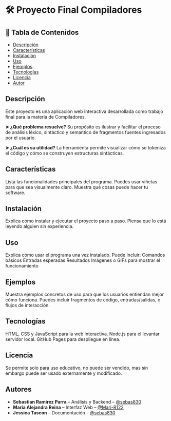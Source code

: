# 🛠️ Proyecto Final Compiladores

## 📌 Tabla de Contenidos
- [Descripción](#descripción)
- [Características](#características)
- [Instalación](#instalación)
- [Uso](#uso)
- [Ejemplos](#ejemplos)
- [Tecnologías](#tecnologías)
- [Licencia](#licencia)
- [Autor](#autores)

## Descripción
Este proyecto es una aplicación web interactiva desarrollada como trabajo final para la materia de Compiladores.

**➤ ¿Qué problema resuelve?**
    Su propósito es ilustrar y facilitar el proceso de análisis léxico, sintáctico y semantico de fragmentos fuentes ingresados por el usuario.

**➤ ¿Cuál es su utilidad?**
    La herramienta permite visualizar cómo se tokeniza el código y cómo se construyen estructuras sintácticas.

## Características
Lista las funcionalidades principales del programa.
Puedes usar viñetas para que sea visualmente claro.
Muestra qué cosas puede hacer tu software.

## Instalación
Explica cómo instalar y ejecutar el proyecto paso a paso.
Piensa que lo está leyendo alguien sin experiencia.

## Uso
Explica cómo usar el programa una vez instalado.
Puede incluir:
Comandos básicos
Entradas esperadas
Resultados
Imágenes o GIFs para mostrar el funcionamiento

## Ejemplos
Muestra ejemplos concretos de uso para que los usuarios entiendan mejor cómo funciona.
Puedes incluir fragmentos de código, entradas/salidas, o flujos de interacción.

## Tecnologías
HTML, CSS y JavaScript para la web interactiva.
Node.js para el levantar servidor local.
GitHub Pages para despliegue en línea.

## Licencia
Se permite solo para uso educativo, no puede ser vendido, mas sin embargo puede ser usado externamente y modificado.

## Autores
- **Sebastian Ramirez Parra** – Análisis y Backend – [@sebas830](https://github.com/sebas830)
- **Maria Alejandra Reina** – Interfaz Web – [@Mari-R122](https://github.com/Mari-R122)
- **Jessica Tascon** – Documentación – [@sebas830](https://github.com/sebas830)
